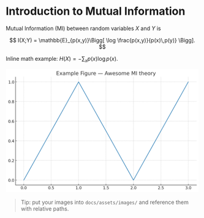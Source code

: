 # Introduction to Mutual Information

Mutual Information (MI) between random variables $X$ and $Y$ is

$$ I(X;Y) = \mathbb{E}_{p(x,y)}\Bigg[ \log \frac{p(x,y)}{p(x)\,p(y)} \Bigg]. $$

Inline math example: $H(X) = -\sum_x p(x)\log p(x)$.

![A placeholder figure](../assets/images/example-figure.png)

> Tip: put your images into `docs/assets/images/` and reference them with relative paths.
